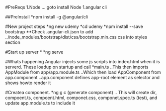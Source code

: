 #PreReqs
1.Node ... goto install Node
1.angular cli

##PreInstall
*npm install -g @angular/cli

#New project steps
*ng new udemy
*cd udemy
*npm install --save bootstrap
**Check .angular-cli.json to add ../node_modules/bootstrap/dist/css/bootstrap.min.css css into styles section

#Start up server
*
*ng serve

#Whats happening
Angular injects some js scripts into index.html when it is serverd. These loadup on startup and call
    *main.ts
    ..This then imports AppModule from app/app.module.ts
    ..Which then load AppComponent from app.component
    ..app.component defines app-root element as selector and shows howto render it

#Createa component.
    *ng g c <component name>  (generate component)
    .. This will create dir, compoent.ts, compoent.html, componet.css, componet.spec.ts (test), and update app.module.ts to include it

